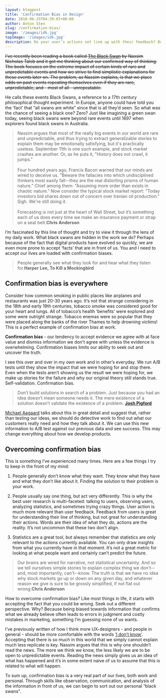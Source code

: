 ```yaml
---
layout: blogpost
title: 'Confirmation Bias in Design'
date: 2018-06-25T04:39:07+00:00
author: Anton Sten
slug: /confirmation-bias/
image: '/images/idk.jpg'
topImage: '/images/idk.jpg'
description: Do your user’s actions not line up with their feedback? Don’t worry, it’s pretty common. It’s actually part of their (and yours) confirmation biases!
---
```


~~I’ve recently been reading a book called [The Black Swan](https://www.amazon.com/dp/B00139XTG4/ref=dp-kindle-redirect?_encoding=UTF8&btkr=1) by Nassim Nicholas Taleb and it got me thinking about our confirmed way of thinking. The book focuses on the extreme impact of certain kinds of rare and unpredictable events and how we strive to find simplistic explanations for these events later on. The problem, as Nassim explains, is that we place odds on past events repeating themselves even if they are rare, unpredictable, and - most of all - unrepeatable.~~

He calls these events Black Swans, a reference to a 17th century philosophical thought experiment. In Europe, anyone could have told you the ‘fact’ that “all swans are white” since that is all they’d seen. So what was the chance of seeing a black one? Zero? Just like imagining a green swan today, seeing black swans were beyond rare events until 1697 when explorers found black swans in Australia.

>Nassim argues that most of the really big events in our world are rare and unpredictable, and thus trying to extract generalizable stories to explain them may be emotionally satisfying, but it's practically useless. September 11th is one such example, and stock market crashes are another. Or, as he puts it, "History does not crawl, it jumps."<br /><br />Four hundred years ago, Francis Bacon warned that our minds are wired to deceive us. "Beware the fallacies into which undisciplined thinkers most easily fall--they are the real distorting prisms of human nature." Chief among them: "Assuming more order than exists in chaotic nature." Now consider the typical stock market report: "Today investors bid shares down out of concern over Iranian oil production." Sigh. We're still doing it.<br /><br />Forecasting is not just at the heart of Wall Street, but it’s something each of us does every time we make an insurance payment or strap on a seat belt.**Chris Anderson**

I’m fascinated by this line of thought and try to view it through the lens of my daily work. What black swans are hidden in the work we do? Perhaps because of the fact that digital products have evolved so quickly, we are even more prone to accept ‘facts’ that are in front of us. You and I need to accept our lives are loaded with confirmation biases.

>People generally see what they look for and hear what they listen for.**Harper Lee, To Kill a Mockingbird**

## Confirmation bias is everywhere

Consider how common smoking in public places like airplanes and restaurants was just 20-30 years ago. It’s not that strange considering in the 18th and early 19th centuries, tobacco smoke was considered good for your heart and lungs. All of tobacco’s health ‘benefits’ were explored and some were outright strange. Tobacco enemas were so popular that they were placed along the banks of the river Thames to help drowning victims! This is a perfect example of confirmation bias at work.

**Confirmation bias** - our tendency to accept evidence we agree with at face value and dismiss information we don't agree with unless the evidence is overwhelming. Confirmation biases limits our ability to seek out and uncover the truth.

I see this over and over in my own work and in other’s everyday. We run A/B tests until they show the impact that we were hoping for and stop there. Even when the tests aren’t showing us the result we were hoping for, we make up stories for the failure and why our original theory still stands true. Self-validation. Confirmation bias.

>Don’t build solutions in search of a problem. Just because you had an idea doesn’t mean someone needs it. The mere existence of a solution doesn’t validate the existence of a problem.
**[Josh Pigford](https://twitter.com/Shpigford/status/1001840357775237122)**

[Michael Aagaard](https://unbounce.com/conversion-rate-optimization/confirmation-bias/) talks about this in great detail and suggest that, rather than testing our ideas, we should do detective work to find out what our customers really need and how they talk about it. We can use this new information to A/B test against our previous data and see success. This may change everything about how we develop products.

## Overcoming confirmation bias

This is something I’ve experienced many times. Here are a few things I try to keep in the front of my mind:

1. People generally don’t know what they want. They know what they have and what they don’t like about it. Finding the solution to their problem is your work.

2. People usually say one thing, but act very differently. This is why the best user research is multi-faceted: talking to users, observing users, analyzing statistics, and sometimes trying crazy things. User action is much more relevant than user feedback. Feedback from users is great for understanding their line of thinking, but not great for understanding their actions. Words are their idea of what they do, actions are the reality. It’s not uncommon that these two don’t align.

3. Statistics are a great tool, but always remember that statistics are only relevant to the actions currently available. You can only draw insights from what you currently have in that moment. It’s not a great metric for looking at what people want and certainly can’t predict the future.

>Our brains are wired for narrative, not statistical uncertainty. And so we tell ourselves simple stories to explain complex thing we don't--and, most importantly, can't--know. The truth is that we have no idea why stock markets go up or down on any given day, and whatever reason we give is sure to be grossly simplified, if not flat out wrong.**Chris Anderson**

How to overcome confirmation bias? Like most things in life, it starts with accepting the fact that you could be wrong. Seek out a different perspective. Why? Because being biased towards information that confirms what we already believe often leads to errors in judgment and costly mistakes in marketing, something I’m guessing none of us wants.

I’ve previously written of how I think more UX-designers - and people in general - should be more comfortable with the words [‘I don’t know’](https://www.antonsten.com/better-uxdesigner/). Accepting that there is so much in this world that we simply cannot explain much less replicate is key. Nassim argues that this is why one shouldn’t read the news. The more we think we know, the less likely we are to be open to unpredictable events. Reading the news simply gives us an idea of what has happened and it’s in some extent naive of us to assume that this is related to what will happen.

To sum up, confirmation bias is a very real part of our lives, both work and personal. Through skills like observation, communication, and analysis of the information in front of us, we can begin to sort out our personal “black swans”.
